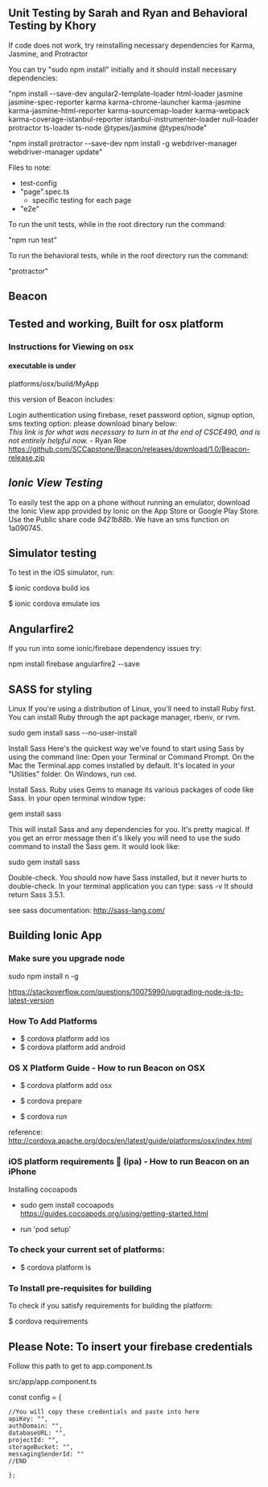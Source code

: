 ## Unit Testing by Sarah and Ryan and Behavioral Testing by Khory


If code does not work, try reinstalling necessary dependencies for Karma, Jasmine, and Protractor

You can try "sudo npm install" initially and it should install necessary dependencies:

"npm install --save-dev angular2-template-loader html-loader jasmine jasmine-spec-reporter karma karma-chrome-launcher karma-jasmine karma-jasmine-html-reporter karma-sourcemap-loader karma-webpack karma-coverage-istanbul-reporter istanbul-instrumenter-loader null-loader protractor ts-loader ts-node @types/jasmine @types/node"  

"npm install protractor --save-dev
npm install -g webdriver-manager
webdriver-manager update"

Files to note:  

* test-config
* "page".spec.ts
  * specific testing for each page  
* "e2e" 
  
To run the unit tests, while in the root directory run the command:

"npm run test"

To run the behavioral tests, while in the roof directory run the command:

"protractor"


## Beacon



## Tested and working, Built for osx platform

### Instructions for Viewing on osx

#### executable is under

platforms/osx/build/MyApp

this version of Beacon includes:

Login authentication using firebase, reset password option, signup option, sms texting option: please download binary below:   
*This link is for what was necessary to turn in at the end of CSCE490, and is not entirely helpful now.* - Ryan Roe  
https://github.com/SCCapstone/Beacon/releases/download/1.0/Beacon-release.zip


## *Ionic View Testing*
To easily test the app on a phone without running an emulator, download the Ionic View app provided by Ionic on the App Store or Google Play Store. Use the Public share code *9421b88b*. We have an sms function on 1a090745.  

## Simulator testing

To test in the iOS simulator, run:

$ ionic cordova build ios

$ ionic cordova emulate ios


## Angularfire2

If you run into some ionic/firebase dependency issues try:

npm install firebase angularfire2 --save

## SASS for styling

Linux
If you're using a distribution of Linux, you'll need to install Ruby first. You can install Ruby through the apt package manager, rbenv, or rvm.

sudo gem install sass --no-user-install

Install Sass
Here's the quickest way we've found to start using Sass by using the command line:
Open your Terminal or Command Prompt. On the Mac the Terminal.app comes installed by default. It's located in your "Utilities" folder. On Windows, run `cmd`.

Install Sass. Ruby uses Gems to manage its various packages of code like Sass. In your open terminal window type:

gem install sass

This will install Sass and any dependencies for you. It's pretty magical. If you get an error message then it's likely you will need to use the sudo command to install the Sass gem.
It would look like:

sudo gem install sass

Double-check. You should now have Sass installed, but it never hurts to double-check. In your terminal application you can type:
sass -v
It should return Sass 3.5.1.

see sass documentation: http://sass-lang.com/

## Building Ionic App

### Make sure you upgrade node

sudo npm install n -g

https://stackoverflow.com/questions/10075990/upgrading-node-js-to-latest-version


### How To Add Platforms

* $ cordova platform add ios
* $ cordova platform add android

### OS X Platform Guide - How to run Beacon on OSX

* $ cordova platform add osx

* $ cordova prepare

* $ cordova run

reference: http://cordova.apache.org/docs/en/latest/guide/platforms/osx/index.html

### iOS platform requirements :iphone: (ipa) - How to run Beacon on an iPhone

Installing cocoapods

* sudo gem install cocoapods
https://guides.cocoapods.org/using/getting-started.html

* run 'pod setup'

### To check your current set of platforms:

* $ cordova platform ls


### To Install pre-requisites for building

To check if you satisfy requirements for building the platform:

$ cordova requirements


## Please Note: To insert your firebase credentials

Follow this path to get to app.component.ts

src/app/app.component.ts

const config = {

    //You will copy these credentials and paste into here
    apiKey: "",
    authDomain: "",
    databaseURL: "",
    projectId: "",
    storageBucket: "",
    messagingSenderId: ""
    //END

    };
